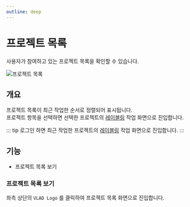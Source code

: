 ```yaml
---
outline: deep
---
```


# 프로젝트 목록
사용자가 참여하고 있는 프로젝트 목록을 확인할 수 있습니다.  

![프로젝트 목록](/ko/project/project-list.png)


## 개요  
프로젝트 목록이 최근 작업한 순서로 정렬되어 표시됩니다.  
프로젝트 항목을 선택하면 선택한 프로젝트의 [레이블링](./intro-labeling) 작업 화면으로 진입합니다.

::: tip
로그인 하면 최근 작업한 프로젝트의 [레이블링](./intro-labeling) 작업 화면으로 진입합니다.
:::


## 기능
- 프로젝트 목록 보기

### 프로젝트 목록 보기
좌측 상단의 `VLAD Logo` 를 클릭하여 프로젝트 목록 화면으로 진입합니다.


